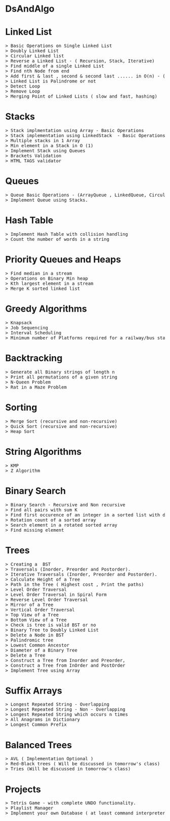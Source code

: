 # DsAndAlgo
# Linked List  	
<pre>
> Basic Operations on Single Linked List 
> Doubly Linked List 
> Circular Linked list
> Reverse a Linked List - ( Recursion, Stack, Iterative)
> Find middle of a single Linked List
> Find nth Node from end
> Add first & last , second & second last ...... in O(n) - ( Recursive and Non recursive)
> Linked List is Palindrome or not
> Detect Loop
> Remove Loop 
> Merging Point of Linked Lists ( slow and fast, hashing)
</pre>

# Stacks	
<pre>
> Stack implmentation using Array - Basic Operations
> Stack implementation using LinkedStack  - Basic Operations 
> Multiple stacks in 1 Array
> Min element in a Stack in O (1)
> Implement Stack using Queues 
> Brackets Validation
> HTML TAGS validator
</pre>

# Queues	
<pre>
> Queue Basic Operations - (ArrayQueue , LinkedQueue, Circular Queues) 
> Implement Queue using Stacks.
</pre>

# Hash Table	
<pre>
> Implement Hash Table with collision handling
> Count the number of words in a string
</pre>

# Priority Queues and Heaps	
<pre>
> Find median in a stream
> Operations on Binary Min heap
> Kth largest element in a stream
> Merge K sorted linked list
</pre>

# Greedy Algorithms
<pre>
> Knapsack
> Job Sequencing
> Interval Scheduling
> Minimum number of Platforms required for a railway/bus station
</pre>

# Backtracking
<pre>
> Generate all Binary strings of length n 
> Print all permutations of a given string
> N-Queen Problem
> Rat in a Maze Problem
</pre>

# Sorting 
<pre>
> Merge Sort (recursive and non-recursive)
> Quick Sort (recursive and non-recursive)
> Heap Sort
</pre>

# String Algorithms	
<pre>
> KMP 
> Z Algorithm
</pre>

# Binary Search
<pre>
> Binary Search - Recursive and Non recursive
> Find all pairs with sum K 
> Find first occurence of an integer in a sorted list with duplicates
> Rotation count of a sorted array 
> Search element in a rotated sorted array
> Find missing element
</pre>

# Trees
<pre>
> Creating a  BST 
> Traversals (Inorder, Preorder and Postorder).
> Iterative Traversals (Inorder, Preorder and Postorder).
> Calculate Height of a Tree 
> Path in the Tree ( Highest cost , Print the paths)
> Level Order Traversal
> Level Order Traversal in Spiral Form 
> Reverse Level Order Traversal
> Mirror of a Tree
> Vertical Order Traversal 
> Top View of a Tree 
> Bottom View of a Tree
> Check is tree is valid BST or no
> Binary Tree to Doubly Linked List
> Delete a Node in BST 
> Palindromic tree 
> Lowest Common Ancestor
> Diameter of a Binary Tree 
> Delete a Tree 
> Construct a Tree from Inorder and Preorder, 
> Construct a Tree from InOrder and PostOrder
> Implement Tree using Array
</pre>

# Suffix Arrays
<pre>
> Longest Repeated String - Overlapping
> Longest Repeated String - Non - Overlapping
> Longest Repeated String which occurs n times 
> All Anagrams in Dictionary  
> Longest Common Prefix
</pre>
# Balanced Trees
<pre>
> AVL ( Implementation Optional )
> Red-Black trees ( Will be discussed in tomorrow's class)
> Tries (Will be discussed in tomorrow's class)
</pre>

# Projects
<pre>
> Tetris Game - with complete UNDO functionality.
> Playlist Manager
> Implement your own Database ( at least command interpreter is required
</pre>

